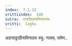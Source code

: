 ```yaml
---
index:  7.1.12
vrittiindex:  140
sutra:  टाङसिङसामिनात्स्याः
vritti:  laghu 
---
```


अदन्ताट्टादीनामिनादयः स्युः. णत्वम्. रामेण..

